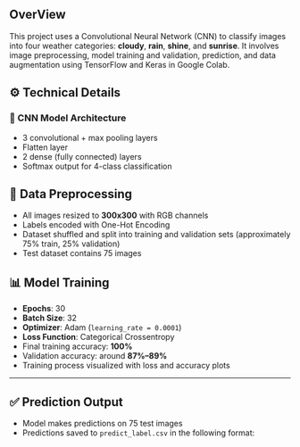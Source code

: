 ## OverView
This project uses a Convolutional Neural Network (CNN) to classify images into four weather categories: **cloudy**, **rain**, **shine**, and **sunrise**. It involves image preprocessing, model training and validation, prediction, and data augmentation using TensorFlow and Keras in Google Colab.




## ⚙️ Technical Details

### 🔹 CNN Model Architecture
- 3 convolutional + max pooling layers  
- Flatten layer  
- 2 dense (fully connected) layers  
- Softmax output for 4-class classification


## 🧪 Data Preprocessing
- All images resized to **300x300** with RGB channels  
- Labels encoded with One-Hot Encoding  
- Dataset shuffled and split into training and validation sets (approximately 75% train, 25% validation)  
- Test dataset contains 75 images  



## 📊 Model Training
- **Epochs**: 30  
- **Batch Size**: 32  
- **Optimizer**: Adam (`learning_rate = 0.0001`)  
- **Loss Function**: Categorical Crossentropy  
- Final training accuracy: **100%**  
- Validation accuracy: around **87%–89%**  
- Training process visualized with loss and accuracy plots  

---

## ✅ Prediction Output
- Model makes predictions on 75 test images  
- Predictions saved to `predict_label.csv` in the following format:


